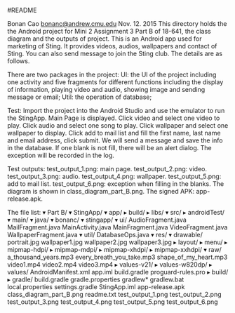 #README

Bonan Cao <bonanc@andrew.cmu.edu>
Nov. 12. 2015
This directory holds the the Android project for Mini 2 Assignment 3 Part B of 18-641, the class diagram and the outputs of project. This is an Android app used for marketing of Sting. It provides videos, audios, wallpapers and contact of Sting. You can also send message to join the Sting club.
The details are as follows.

There are two packages in the project:
UI: the UI of the project including one activity and five fragments for different functions including the display of information, playing video and audio, showing image and sending message or email;
Util: the operation of database;

Test:
Import the project into the Android Studio and use the emulator to run the StingApp. Main Page is displayed. Click video and select one video to play. Click audio and select one song to play. Click wallpaper and select one wallpaper to display. Click add to mail list and fill the first name, last name and email address, click submit. We will send a message and save the info in the database. If one blank is not fill, there will be an alert dialog. The exception will be recorded in the log. 

Test outputs:
test_output_1.png: main page.
test_output_2.png: video.
test_output_3.png: audio.
test_output_4.png: wallpaper.
test_output_5.png: add to mail list.
test_output_6.png: exception when filling in the blanks.
The diagram is shown in class_diagram_part_B.png.
The signed APK: app-release.apk.

The file list:
        ▾ Part B/
          ▾ StingApp/
            ▾ app/
              ▸ build/
              ▸ libs/
              ▾ src/
                ▸ androidTest/
                ▾ main/
                  ▾ java/
                    ▾ bonanc/
                      ▾ stingapp/
                        ▾ ui/
                            AudioFragment.java
                            MailFragment.java
                            MainActivity.java
                            MainFragment.java
                            VideoFragment.java
                            WallpaperFragment.java
                        ▾ util/
                            DatabaseOps.java
                  ▾ res/
                    ▾ drawable/
                        portrait.jpg
                        wallpaper1.jpg
                        wallpaper2.jpg
                        wallpaper3.jpg
                    ▸ layout/
                    ▸ menu/
                    ▸ mipmap-hdpi/
                    ▸ mipmap-mdpi/
                    ▸ mipmap-xhdpi/
                    ▸ mipmap-xxhdpi/
                    ▾ raw/
                        a_thousand_years.mp3
                        every_breath_you_take.mp3
                        shape_of_my_heart.mp3
                        video1.mp4
                        video2.mp4
                        video3.mp4
                    ▸ values-v21/
                    ▸ values-w820dp/
                    ▸ values/
                    AndroidManifest.xml
                app.iml
                build.gradle
                proguard-rules.pro
            ▸ build/
            ▸ gradle/
              build.gradle
              gradle.properties
              gradlew*
              gradlew.bat
              local.properties
              settings.gradle
              StingApp.iml
            app-release.apk
            class_diagram_part_B.png
            readme.txt
            test_output_1.png
            test_output_2.png
            test_output_3.png
            test_output_4.png
            test_output_5.png
            test_output_6.png